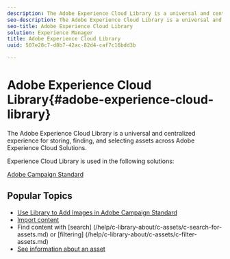 ```yaml
---
description: The Adobe Experience Cloud Library is a universal and centralized experience for storing, finding, and selecting assets across Adobe Experience Cloud Solutions.
seo-description: The Adobe Experience Cloud Library is a universal and centralized experience for storing, finding, and selecting assets across Adobe Experience Cloud Solutions.
seo-title: Adobe Experience Cloud Library
solution: Experience Manager
title: Adobe Experience Cloud Library
uuid: 507e28c7-d8b7-42ac-82d4-caf7c16bdd3b

---
```


# Adobe Experience Cloud Library{#adobe-experience-cloud-library}

The Adobe Experience Cloud Library is a universal and centralized experience for storing, finding, and selecting assets across Adobe Experience Cloud Solutions.

Experience Cloud Library is used in the following solutions:

[Adobe Campaign Standard](https://docs.adobe.com/content/help/en/campaign)

## Popular Topics

* [Use Library to Add Images in Adobe Campaign Standard](https://docs.adobe.com/content/help/en/campaign/designing/addimages.html)
* [Import content](/help/c-library-about/c-importing-and-uploading/c-importing-and-uploading.md)
* Find content with [search] (/help/c-library-about/c-assets/c-search-for-assets.md) or [filtering] (/help/c-library-about/c-assets/c-filter-assets.md)
* [See information about an asset](/help/c-library-about/c-assets/c-view-detailed-information-for-an-asset.md)
